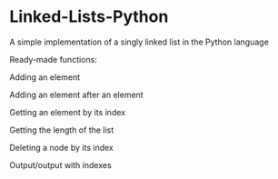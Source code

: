 # Linked-Lists-Python

A simple implementation of a singly linked list in the Python language

Ready-made functions:

  Adding an element

  Adding an element after an element

  Getting an element by its index

  Getting the length of the list
  
  Deleting a node by its index
  
  Output/output with indexes
